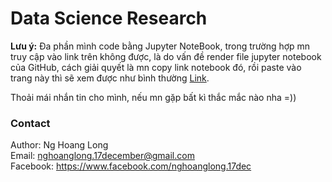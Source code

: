 # Data Science Research
**Lưu ý:** Đa phần mình code bằng Jupyter NoteBook, trong trường hợp mn truy cập vào link trên không được, là do vấn đề render file jupyter notebook của GitHub, cách giải quyết là mn copy link notebook đó, rồi paste vào trang này thì sẽ xem được như bình thường [Link](https://nbviewer.jupyter.org/).

Thoải mái nhắn tin cho mình, nếu mn gặp bất kì thắc mắc nào nha =))
### Contact

Author: Ng Hoang Long  
Email: <nghoanglong.17december@gmail.com>  
Facebook: <https://www.facebook.com/nghoanglong.17dec>
